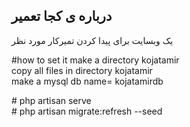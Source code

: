
## درباره ی کجا تعمیر

یک وبسایت برای پیدا کردن تمیرکار مورد نظر



#how to set it
make a directory kojatamir<br>
copy all files in directory kojatamir<br>
make a mysql db name= kojatamirdb <br>

\# php artisan serve<br>
\# php artisan migrate:refresh --seed   <br>
